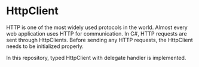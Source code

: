 # HttpClient
HTTP is one of the most widely used protocols in the world. 
Almost every web application uses HTTP for communication.
In C#, HTTP requests are sent through HttpClients. 
Before sending any HTTP requests, the HttpClient needs to be initialized properly.

In this repository, typed HttpClient with delegate handler is implemented.
